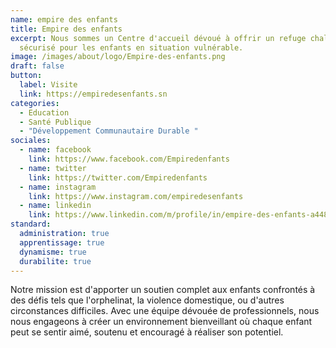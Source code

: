 ```yaml
---
name: empire des enfants
title: Empire des enfants
excerpt: Nous sommes un Centre d'accueil dévoué à offrir un refuge chaleureux et
  sécurisé pour les enfants en situation vulnérable.
image: /images/about/logo/Empire-des-enfants.png
draft: false
button:
  label: Visite
  link: https://empiredesenfants.sn
categories:
  - Education
  - Santé Publique
  - "Développement Communautaire Durable "
sociales:
  - name: facebook
    link: https://www.facebook.com/Empiredenfants
  - name: twitter
    link: https://twitter.com/Empiredenfants
  - name: instagram
    link: https://www.instagram.com/empiredesenfants
  - name: linkedin
    link: https://www.linkedin.com/m/profile/in/empire-des-enfants-a44889133
standard:
  administration: true
  apprentissage: true
  dynamisme: true
  durabilite: true
---
```


Notre mission est d'apporter un soutien complet aux enfants confrontés à des défis tels que l'orphelinat, la violence domestique, ou d'autres circonstances difficiles. Avec une équipe dévouée de professionnels, nous nous engageons à créer un environnement bienveillant où chaque enfant peut se sentir aimé, soutenu et encouragé à réaliser son potentiel.